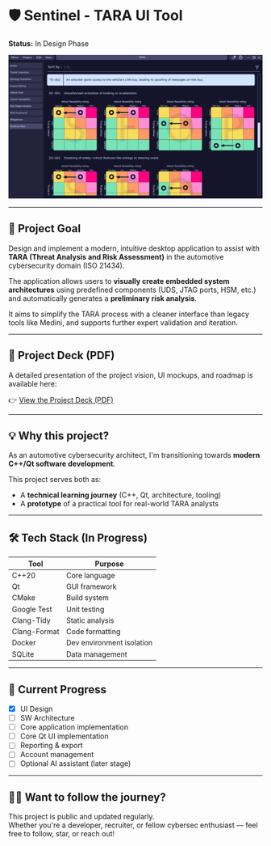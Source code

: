 # 🛡️ Sentinel - TARA UI Tool

**Status:** In Design Phase  

![](assets/RESIDUAL_RISK.png)

---

## 🎯 Project Goal

Design and implement a modern, intuitive desktop application to assist with **TARA (Threat Analysis and Risk Assessment)** in the automotive cybersecurity domain (ISO 21434).

The application allows users to **visually create embedded system architectures** using predefined components (UDS, JTAG ports, HSM, etc.) and automatically generates a **preliminary risk analysis**.

It aims to simplify the TARA process with a cleaner interface than legacy tools like Medini, and supports further expert validation and iteration.

---

## 📄 Project Deck (PDF)

A detailed presentation of the project vision, UI mockups, and roadmap is available here:

👉 [View the Project Deck (PDF)](assets/Sentinel_Deck.pdf)

---

## 💡 Why this project?

As an automotive cybersecurity architect, I'm transitioning towards **modern C++/Qt software development**.

This project serves both as:
- A **technical learning journey** (C++, Qt, architecture, tooling)
- A **prototype** of a practical tool for real-world TARA analysts

---

## 🛠️ Tech Stack (In Progress)

| Tool           | Purpose                     |
|----------------|-----------------------------|
| C++20          | Core language               |
| Qt             | GUI framework               |
| CMake          | Build system                |
| Google Test    | Unit testing                |
| Clang-Tidy     | Static analysis             |
| Clang-Format   | Code formatting             |
| Docker         | Dev environment isolation   |
| SQLite         | Data management             |

---

## 📍 Current Progress

- [x] UI Design
- [ ] SW Architecture
- [ ] Core application implementation
- [ ] Core Qt UI implementation
- [ ] Reporting & export
- [ ] Account management
- [ ] Optional AI assistant (later stage)

---

## 🙋‍♂️ Want to follow the journey?

This project is public and updated regularly.  
Whether you're a developer, recruiter, or fellow cybersec enthusiast — feel free to follow, star, or reach out!

